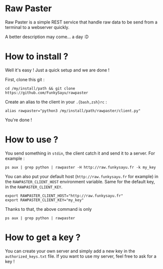 # Raw Paster

Raw Paster is a simple REST service that handle raw data to be send from a terminal
to a webserver quickly.

A better description may come... a day :D

# How to install ?

Well it's easy ! Just a quick setup and we are done !

First, clone this git :

```
cd /my/install/path && git clone https://github.com/FunkySayu/rawpaster
```

Create an alias to the client in your `.{bash,zsh}rc` :

```
alias rawpaster="python3 /my/install/path/rawpaster/client.py"
```

You're done !

# How to use ?

You send something in `stdin`, the client catch it and send it to a server. For example :

```
ps aux | grep python | rawpaster -H http://raw.funkysayu.fr -k my_key
```

You can also put your default host (`http://raw.funkysayu.fr` for example) in the `RAWPASTER_CLIENT_HOST` environment
variable. Same for the default key, in the `RAWPASTER_CLIENT_KEY`.

```
export RAWPASTER_CLIENT_HOST="http://raw.funkysayu.fr"
export RAWPASTER_CLIENT_KEY="my_key"
```

Thanks to that, the above command is only

```
ps aux | grep python | rawpaster
```

# How to get a key ?

You can create your own server and simply add a new key in the `authorized_keys.txt` file. If you want to
use my server, feel free to ask for a key !
